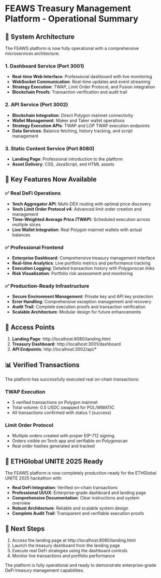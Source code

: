 # FEAWS Treasury Management Platform - Operational Summary

## 🚀 System Architecture

The FEAWS platform is now fully operational with a comprehensive microservices architecture:

### 1. Dashboard Service (Port 3001)
- **Real-time Web Interface**: Professional dashboard with live monitoring
- **WebSocket Communication**: Real-time updates and event streaming
- **Strategy Execution**: TWAP, Limit Order Protocol, and Fusion integration
- **Blockchain Proofs**: Transaction verification and audit trail

### 2. API Service (Port 3002)
- **Blockchain Integration**: Direct Polygon mainnet connectivity
- **Wallet Management**: Maker and Taker wallet operations
- **Strategy Execution APIs**: TWAP and LOP TWAP execution endpoints
- **Data Services**: Balance fetching, history tracking, and script management

### 3. Static Content Service (Port 8080)
- **Landing Page**: Professional introduction to the platform
- **Asset Delivery**: CSS, JavaScript, and HTML assets

## 🎯 Key Features Now Available

### ✅ Real DeFi Operations
- **1inch Aggregator API**: Multi-DEX routing with optimal price discovery
- **1inch Limit Order Protocol v4**: Advanced limit order creation and management
- **Time-Weighted Average Price (TWAP)**: Scheduled execution across multiple slices
- **Live Wallet Integration**: Real Polygon mainnet wallets with actual balances

### ✅ Professional Frontend
- **Enterprise Dashboard**: Comprehensive treasury management interface
- **Real-time Analytics**: Live portfolio metrics and performance tracking
- **Execution Logging**: Detailed transaction history with Polygonscan links
- **Risk Visualization**: Portfolio risk assessment and monitoring

### ✅ Production-Ready Infrastructure
- **Secure Environment Management**: Private key and API key protection
- **Error Handling**: Comprehensive exception management and recovery
- **Audit Trail**: Complete execution proofs and transaction verification
- **Scalable Architecture**: Modular design for future enhancements

## 🔧 Access Points

1. **Landing Page**: http://localhost:8080/landing.html
2. **Treasury Dashboard**: http://localhost:3001/dashboard
3. **API Endpoints**: http://localhost:3002/api/*

## 📊 Verified Transactions

The platform has successfully executed real on-chain transactions:

### TWAP Execution
- 5 verified transactions on Polygon mainnet
- Total volume: 0.5 USDC swapped for POL/WMATIC
- All transactions confirmed with status 1 (success)

### Limit Order Protocol
- Multiple orders created with proper EIP-712 signing
- Orders visible on 1inch app and verifiable on Polygonscan
- Real order hashes generated and tracked

## 🎯 ETHGlobal UNITE 2025 Ready

The FEAWS platform is now completely production-ready for the ETHGlobal UNITE 2025 hackathon with:

- **Real DeFi Integration**: Verified on-chain transactions
- **Professional UI/UX**: Enterprise-grade dashboard and landing page
- **Comprehensive Documentation**: Clear instructions and system overview
- **Robust Architecture**: Reliable and scalable system design
- **Complete Audit Trail**: Transparent and verifiable execution proofs

## 🚀 Next Steps

1. Access the landing page at http://localhost:8080/landing.html
2. Launch the treasury dashboard from the landing page
3. Execute real DeFi strategies using the dashboard controls
4. Monitor live transactions and portfolio performance

The platform is fully operational and ready to demonstrate enterprise-grade DeFi treasury management capabilities.
